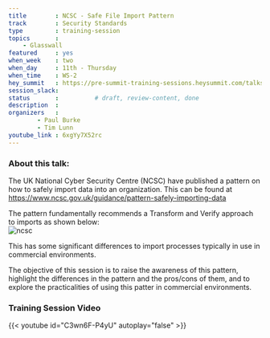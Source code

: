 ```yaml
---
title        : NCSC - Safe File Import Pattern
track        : Security Standards
type         : training-session
topics       :
    - Glasswall
featured     : yes
when_week    : two
when_day     : 11th - Thursday
when_time    : WS-2
hey_summit   : https://pre-summit-training-sessions.heysummit.com/talks/ncsc-safe-file-import-pattern/
session_slack: 
status       :          # draft, review-content, done
description  : 
organizers   : 
        - Paul Burke
        - Tim Lunn
youtube_link : 6xgYy7X52rc
---
```


### About this talk:

The UK National Cyber Security Centre (NCSC) have published a pattern on how to safely import data into an organization.  This can be found at https://www.ncsc.gov.uk/guidance/pattern-safely-importing-data  

The pattern fundamentally recommends a Transform and Verify approach to imports as shown below:  
![ncsc](https://user-images.githubusercontent.com/44669617/83662752-da6af280-a5bf-11ea-8947-92c5d036466b.jpg)  

This has some significant differences to import processes typically in use in commercial environments.     

The objective of this session is to raise the awareness of this pattern, highlight the differences in the pattern and the pros/cons of them, and to explore the practicalities of using this patter in commercial environments.  

### Training Session Video

{{< youtube id="C3wn6F-P4yU" autoplay="false" >}} 
